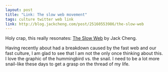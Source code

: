 ```yaml
---
layout: post
title: "Link: The slow web movement"
tags: culture twitter web link
link: http://blog.jackcheng.com/post/25160553986/the-slow-web
---
```


Holy crap, this really resonates: [The Slow Web](http://blog.jackcheng.com/post/25160553986/the-slow-web) by Jack Cheng.

Having recently about had a breakdown caused by the fast web and our fast culture, I am glad to see that I am not the only once thinking about this. I love the graphic of the hummingbird vs. the snail. I need to be a lot more snail-like these days to get a grasp on the thread of my life.